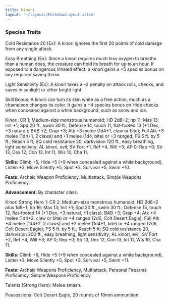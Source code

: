 ```yaml
---
title: Kinori
layout: '~/layouts/MarkdownLayout.astro'
---
```

###  Species Traits

Cold Resistance 20 (Ex): A kinori ignores the first 20 points of cold damage
from any single attack.

Easy Breathing (Ex): Since a kinori requires much less oxygen to breathe than
a human does, the creature can hold its breath for up to an hour. If exposed
to a dangerous inhaled effect, a kinori gains a +5 species bonus on any
required saving throw.

Light Sensitivity (Ex): A kinori takes a –2 penalty on attack rolls, checks,
and saves in sunlight or other bright light.

Skill Bonus: A kinori can turn its skin white as a free action, much as a
chameleon changes its color. It gains a +4 species bonus on Hide checks when
concealed against a white background, such as snow and ice.

Kinori: CR 1; Medium-size monstrous humanoid; HD 2d8+2; hp 11; Mas 13; Init
+1; Spd 20 ft., swim 30 ft.; Defense 14, touch 11, flat-footed 13 (+1 Dex, +3
natural); BAB +2; Grap +3; Atk +3 melee (1d4+1, claw or bite); Full Atk +3
melee (1d4+1, 2 claws) and +1 melee (1d4, bite) or +3 ranged; FS 5 ft. by 5
ft.; Reach 5 ft; SQ cold resistance 20, darkvision 120 ft., easy breathing,
light sensitivity; AL kinori, evil; SV Fort +1, Ref +4, Will +3; AP 0; Rep +0;
Str 13, Dex 12, Con 13, Int 11, Wis 10, Cha 11.

**Skills:** Climb +5, Hide +5 (+9 when concealed against a white background),
Listen +3, Move Silently +5, Spot +3, Survival +5, Swim +10.

**Feats:** Archaic Weapon Proficiency, Multiattack, Simple Weapons
Proficiency.

**Advancement:** By character class.

Kinori Strong Hero 1: CR 2; Medium-size monstrous humanoid; HD 2d8+2 plus
1d8+1; hp 16; Mas 13; Init +1; Spd 20 ft., swim 30 ft.; Defense 15, touch 12,
flat-footed 14 (+1 Dex, +3 natural, +1 class); BAB +3; Grap +4; Atk +4 melee
(1d4+2, claw or bite) or +4 ranged (2d6, Colt Desert Eagle); Full Atk +4 melee
(1d4+2, 2 claws) and +2 melee (1d4+1, bite) or +4 ranged (2d6, Colt Desert
Eagle); FS 5 ft. by 5 ft.; Reach 5 ft; SQ cold resistance 20, darkvision 200
ft., easy breathing, light sensitivity; AL kinori, evil; SV Fort +2, Ref +4,
Will +3; AP 0; Rep +0; Str 13, Dex 12, Con 13, Int 11, Wis 10, Cha 11.

**Skills:** Climb +6, Hide +5 (+9 when concealed against a white background),
Listen +3, Move Silently +5, Spot +3, Survival +5, Swim +11.

**Feats:** Archaic Weapons Proficiency, Multiattack, Personal Firearms
Proficiency, Simple Weapons Proficiency.

Talents (Strong Hero): Melee smash.

Possessions: Colt Desert Eagle, 20 rounds of 10mm ammunition.

